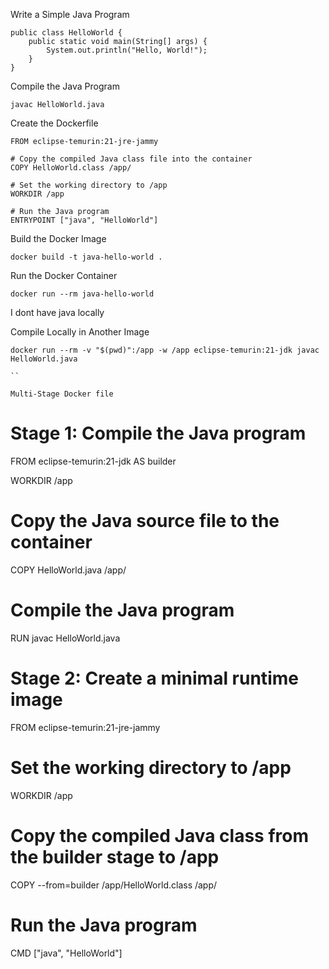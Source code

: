 Write a Simple Java Program

```
public class HelloWorld {
    public static void main(String[] args) {
        System.out.println("Hello, World!");
    }
}

```

Compile the Java Program

```
javac HelloWorld.java

```

Create the Dockerfile

```
FROM eclipse-temurin:21-jre-jammy

# Copy the compiled Java class file into the container
COPY HelloWorld.class /app/

# Set the working directory to /app
WORKDIR /app

# Run the Java program
ENTRYPOINT ["java", "HelloWorld"]

```

Build the Docker Image

```
docker build -t java-hello-world .
```

Run the Docker Container

```
docker run --rm java-hello-world
```

I dont have java locally

Compile Locally in Another Image

```
docker run --rm -v "$(pwd)":/app -w /app eclipse-temurin:21-jdk javac HelloWorld.java

``

Multi-Stage Docker file

```
# Stage 1: Compile the Java program
FROM eclipse-temurin:21-jdk AS builder

WORKDIR /app

# Copy the Java source file to the container
COPY HelloWorld.java /app/

# Compile the Java program
RUN javac HelloWorld.java


# Stage 2: Create a minimal runtime image
FROM eclipse-temurin:21-jre-jammy

# Set the working directory to /app
WORKDIR /app

# Copy the compiled Java class from the builder stage to /app
COPY --from=builder /app/HelloWorld.class /app/

# Run the Java program
CMD ["java", "HelloWorld"]

```
